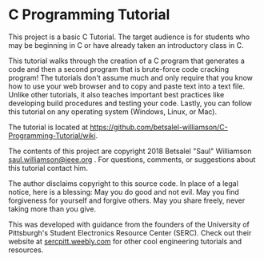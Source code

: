 # C Programming Tutorial
This project is a basic C Tutorial. The target audience is for students who may be beginning in C or have already taken an introductory class in C.

This tutorial walks through the creation of a C program that generates a code and then a second program that is brute-force code cracking program! The tutorials don't assume much and only require that you know how to use your web browser and to copy and paste text into a text file. Unlike other tutorials, it also teaches important best practices like developing build procedures and testing your code. Lastly, you can follow this tutorial on any operating system (Windows, Linux, or Mac).

The tutorial is located at <https://github.com/betsalel-williamson/C-Programming-Tutorial/wiki>.

The contents of this project are copyright 2018 Betsalel "Saul" Williamson <saul.williamson@ieee.org> . For questions, comments, or suggestions about this tutorial contact him.

The author disclaims copyright to this source code.  In place of a legal notice, here is a blessing:
    May you do good and not evil.
    May you find forgiveness for yourself and forgive others.
    May you share freely, never taking more than you give.

This was developed with guidance from the founders of the University of Pittsburgh's Student Electronics Resource Center (SERC).  Check out their website at [sercpitt.weebly.com](https://sercpitt.weebly.com/) for other cool engineering tutorials and resources.

